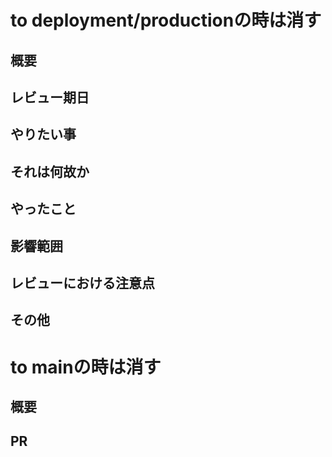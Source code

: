 # to deployment/productionの時は消す

## 概要

## レビュー期日

## やりたい事

## それは何故か

## やったこと

## 影響範囲

## レビューにおける注意点

## その他

# to mainの時は消す

## 概要

## PR
